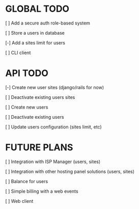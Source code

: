 # GLOBAL TODO

[ ] Add a secure auth role-based system

[ ] Store a users in database

[-] Add a sites limit for users

[ ] CLI client

# API TODO

[-] Create new user sites (django/rails for now)

[ ] Deactivate existing users sites

[ ] Create new users

[ ] Deactivate existing users

[ ] Update users configuration (sites limit, etc)

# FUTURE PLANS

[ ] Integration with ISP Manager (users, sites)

[ ] Integration with other hosting panel solutions (users, sites)

[ ] Balance for users

[ ] Simple billing with a web events

[ ] Web client
